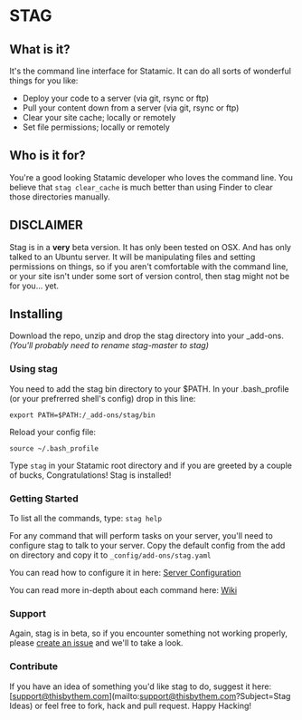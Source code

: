 # STAG

## What is it?
It's the command line interface for Statamic. It can do all sorts of
wonderful things for you like:

- Deploy your code to a server (via git, rsync or ftp)
- Pull your content down from a server (via git, rsync or ftp)
- Clear your site cache; locally or remotely
- Set file permissions; locally or remotely

## Who is it for?
You're a good looking Statamic developer who loves the command line. You
believe that `stag clear_cache` is much better than using Finder to
clear those directories manually.

## DISCLAIMER
Stag is in a **very** beta version. It has only been tested on OSX. And has
only talked to an Ubuntu server. It will be manipulating files and
setting permissions on things, so if you aren't comfortable with the
command line, or your site isn't under some sort of version control,
then stag might not be for you... yet.

## Installing
Download the repo, unzip and drop the stag directory into your
\_add-ons. _(You'll probably need to rename stag-master to stag)_

### Using stag
You need to add the stag bin directory to your $PATH. In your
.bash_profile (or your prefrerred shell's config) drop in this line:

```
export PATH=$PATH:/_add-ons/stag/bin
```

Reload your config file:

```
source ~/.bash_profile
```

Type `stag` in your Statamic root directory and if you are greeted by a
couple of bucks, Congratulations! Stag is installed!

### Getting Started
To list all the commands, type: `stag help`

For any command that will perform tasks on your server, you'll need to
configure stag to talk to your server. Copy the default config from the
add on directory and copy it to `_config/add-ons/stag.yaml`

You can read how to configure it in here: [Server
Configuration](https://github.com/thisbythem/stag/wiki/Server-Configuration)

You can read more in-depth about each command here:
[Wiki](https://github.com/thisbythem/stag/wiki)

### Support
Again, stag is in beta, so if you encounter something not working
properly, please [create an
issue](https://github.com/thisbythem/stag/issues/new) and we'll to take
a look.

### Contribute
If you have an idea of something you'd like stag to do, suggest it here:
[support@thisbythem.com](mailto:support@thisbythem.com?Subject=Stag Ideas)
or feel free to fork, hack and pull request. Happy Hacking!
